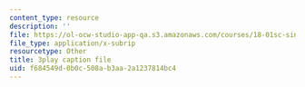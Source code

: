 ```yaml
---
content_type: resource
description: ''
file: https://ol-ocw-studio-app-qa.s3.amazonaws.com/courses/18-01sc-single-variable-calculus-fall-2010/f684549d0b0c508ab3aa2a1237814bc4_ryLdyDrBfvI.vtt
file_type: application/x-subrip
resourcetype: Other
title: 3play caption file
uid: f684549d-0b0c-508a-b3aa-2a1237814bc4
---
```

